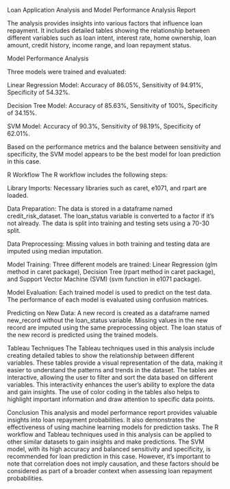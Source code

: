 Loan Application Analysis and Model Performance
Analysis Report


The analysis provides insights into various factors that influence loan repayment. It includes detailed tables showing the relationship between different variables such as loan intent, interest rate, home ownership, loan amount, credit history, income range, and loan repayment status.

Model Performance Analysis

Three models were trained and evaluated:

Linear Regression Model: Accuracy of 86.05%, Sensitivity of 94.91%, Specificity of 54.32%.

Decision Tree Model: Accuracy of 85.63%, Sensitivity of 100%, Specificity of 34.15%.

SVM Model: Accuracy of 90.3%, Sensitivity of 98.19%, Specificity of 62.01%.

Based on the performance metrics and the balance between sensitivity and specificity, the SVM model appears to be the best model for loan prediction in this case.

R Workflow
The R workflow includes the following steps:

Library Imports: Necessary libraries such as caret, e1071, and rpart are loaded.

Data Preparation: The data is stored in a dataframe named credit_risk_dataset. The loan_status variable is converted to a factor if it’s not already. The data is split into training and testing sets using a 70-30 split.

Data Preprocessing: Missing values in both training and testing data are imputed using median imputation.

Model Training: Three different models are trained: Linear Regression (glm method in caret package), Decision Tree (rpart method in caret package), and Support Vector Machine (SVM) (svm function in e1071 package).

Model Evaluation: Each trained model is used to predict on the test data. The performance of each model is evaluated using confusion matrices.

Predicting on New Data: A new record is created as a dataframe named new_record without the loan_status variable. Missing values in the new record are imputed using the same preprocessing object. The loan status of the new record is predicted using the trained models.

Tableau Techniques
The Tableau techniques used in this analysis include creating detailed tables to show the relationship between different variables. These tables provide a visual representation of the data, making it easier to understand the patterns and trends in the dataset. The tables are interactive, allowing the user to filter and sort the data based on different variables. This interactivity enhances the user’s ability to explore the data and gain insights. The use of color coding in the tables also helps to highlight important information and draw attention to specific data points.

Conclusion
This analysis and model performance report provides valuable insights into loan repayment probabilities. It also demonstrates the effectiveness of using machine learning models for prediction tasks. The R workflow and Tableau techniques used in this analysis can be applied to other similar datasets to gain insights and make predictions. The SVM model, with its high accuracy and balanced sensitivity and specificity, is recommended for loan prediction in this case. However, it’s important to note that correlation does not imply causation, and these factors should be considered as part of a broader context when assessing loan repayment probabilities.
